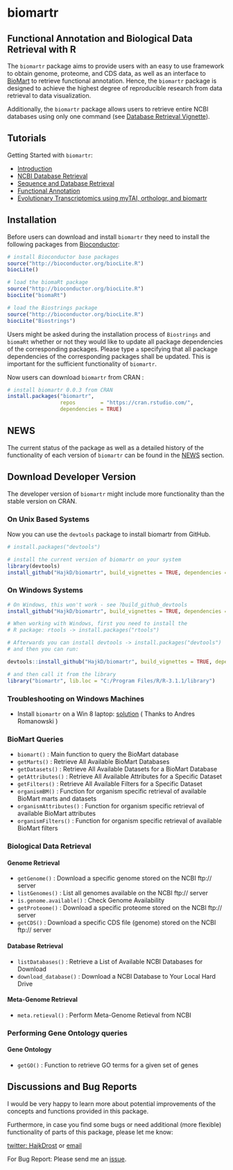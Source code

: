 biomartr
========

## Functional Annotation and Biological Data Retrieval with R

The `biomartr` package aims to provide users with an easy to use framework to obtain genome, proteome, and CDS data, as well as an interface to [BioMart](http://www.biomart.org/) to retrieve functional annotation.
Hence, the `biomartr` package is designed to achieve the highest degree of reproducible research from data retrieval to data visualization.

Additionally, the `biomartr` package allows users to retrieve entire NCBI databases using only one command (see [Database Retrieval Vignette](https://github.com/HajkD/biomartr/blob/master/vignettes/Database_Retrieval.Rmd)).

## Tutorials

Getting Started with `biomartr`:

- [Introduction](https://github.com/HajkD/biomartr/tree/master/vignettes/Introduction.Rmd)
- [NCBI Database Retrieval](https://github.com/HajkD/biomartr/blob/master/vignettes/Database_Retrieval.Rmd)
- [Sequence and Database Retrieval](https://github.com/HajkD/biomartr/tree/master/vignettes/Sequence_Retrieval.Rmd)
- [Functional Annotation](https://github.com/HajkD/biomartr/tree/master/vignettes/Functional_Annotation.Rmd)
- [Evolutionary Transcriptomics using myTAI, orthologr, and biomartr](https://github.com/HajkD/biomartr/tree/master/vignettes/Evolutionary_Transcriptomics.Rmd)


## Installation

Before users can download and install `biomartr` they need to install the following packages from [Bioconductor](http://www.bioconductor.org/):

```r
# install Bioconductor base packages
source("http://bioconductor.org/biocLite.R")
biocLite()

# load the biomaRt package
source("http://bioconductor.org/biocLite.R")
biocLite("biomaRt")

# load the Biostrings package
source("http://bioconductor.org/biocLite.R")
biocLite("Biostrings")
```

Users might be asked during the installation process of `Biostrings` and `biomaRt` whether or not they would like to update all package dependencies of the corresponding packages.
Please type `a` specifying that all package dependencies of the corresponding packages shall be updated. This is important for the sufficient functionality of `biomartr`.

Now users can download `biomartr` from CRAN :

```r
# install biomartr 0.0.3 from CRAN
install.packages("biomartr",
                 repos        = "https://cran.rstudio.com/",
                 dependencies = TRUE)
```

## NEWS
The current status of the package as well as a detailed history of the functionality of each version of `biomartr` can be found in the [NEWS](https://github.com/HajkD/biomartr/blob/master/NEWS.md) section.

## Download Developer Version

The developer version of `biomartr` might include more functionality than the stable version on CRAN.

### On Unix Based Systems

Now you can use the `devtools` package to install biomartr from GitHub.

```r
# install.packages("devtools")

# install the current version of biomartr on your system
library(devtools)
install_github("HajkD/biomartr", build_vignettes = TRUE, dependencies = TRUE)

```

### On Windows Systems

```r
# On Windows, this won't work - see ?build_github_devtools
install_github("HajkD/biomartr", build_vignettes = TRUE, dependencies = TRUE)

# When working with Windows, first you need to install the
# R package: rtools -> install.packages("rtools")

# Afterwards you can install devtools -> install.packages("devtools")
# and then you can run:

devtools::install_github("HajkD/biomartr", build_vignettes = TRUE, dependencies = TRUE)

# and then call it from the library
library("biomartr", lib.loc = "C:/Program Files/R/R-3.1.1/library")
```

### Troubleshooting on Windows Machines

- Install `biomartr` on a Win 8 laptop: [solution](https://github.com/HajkD/orthologr/issues/1) ( Thanks to Andres Romanowski )


### BioMart Queries

* `biomart()` : Main function to query the BioMart database
* `getMarts()` : Retrieve All Available BioMart Databases
* `getDatasets()` : Retrieve All Available Datasets for a BioMart Database
* `getAttributes()` : Retrieve All Available Attributes for a Specific Dataset
* `getFilters()` : Retrieve All Available Filters for a Specific Dataset
* `organismBM()` : Function for organism specific retrieval of available BioMart marts and datasets
* `organismAttributes()` : Function for organism specific retrieval of available BioMart attributes
* `organismFilters()` : Function for organism specific retrieval of available BioMart filters


### Biological Data Retrieval

#### Genome Retrieval

* `getGenome()` : Download a specific genome stored on the NCBI ftp:// server
* `listGenomes()` : List all genomes available on the NCBI ftp:// server
* `is.genome.available()` : Check Genome Availability
* `getProteome()` : Download a specific proteome stored on the NCBI ftp:// server
* `getCDS()` : Download a specific CDS file (genome) stored on the NCBI ftp:// server

#### Database Retrieval

* `listDatabases()` : Retrieve a List of Available NCBI Databases for Download
* `download_database()` : Download a NCBI Database to Your Local Hard Drive

#### Meta-Genome Retrieval

* `meta.retieval()` : Perform Meta-Genome Retieval from NCBI

### Performing Gene Ontology queries

#### Gene Ontology

* `getGO()` : Function to retrieve GO terms for a given set of genes


## Discussions and Bug Reports

I would be very happy to learn more about potential improvements of the concepts and functions
provided in this package.

Furthermore, in case you find some bugs or need additional (more flexible) functionality of parts
of this package, please let me know:

[twitter: HajkDrost](https://twitter.com/hajkdrost) or  [email](hgd23@cam.ac.uk)

For Bug Report: Please send me an [issue](https://github.com/HajkD/biomartr/issues).


